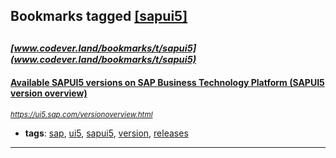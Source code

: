 ## Bookmarks tagged [[sapui5]](https://www.codever.land/search?q=[sapui5])

_<sup><sup>[www.codever.land/bookmarks/t/sapui5](www.codever.land/bookmarks/t/sapui5)</sup></sup>_
---
#### [Available SAPUI5 versions on SAP Business Technology Platform (SAPUI5 version overview)](https://ui5.sap.com/versionoverview.html)
_<sup>https://ui5.sap.com/versionoverview.html</sup>_

* **tags**: [sap](../tagged/sap.md), [ui5](../tagged/ui5.md), [sapui5](../tagged/sapui5.md), [version](../tagged/version.md), [releases](../tagged/releases.md)
---
